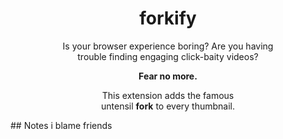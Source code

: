 <div align = center >

# forkify

Is your browser experience boring? Are you having  
trouble finding engaging click-baity videos?

**Fear no more.**

This extension adds the famous  
untensil **fork** to every thumbnail.

</div>
## Notes
i blame friends
